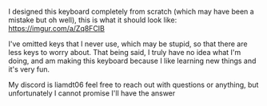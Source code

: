 I designed this keyboard completely from scratch (which may have been a mistake but oh well), this is what it should look like: https://imgur.com/a/Zq8FCIB

I've omitted keys that I never use, which may be stupid, so that there are less keys to worry about. That being said, I truly have no idea what I'm doing, and am making this keyboard because I like learning new things and it's very fun.

My discord is liamdt06 feel free to reach out with questions or anything, but unfortunately I cannot promise I'll have the answer
